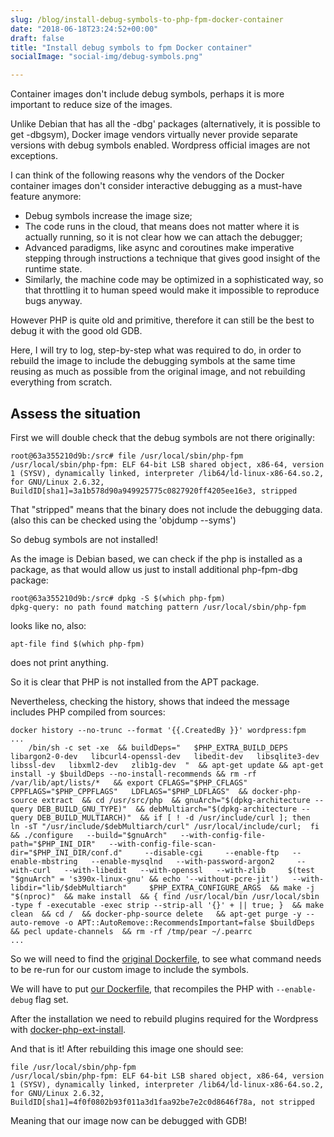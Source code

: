 ```yaml
---
slug: /blog/install-debug-symbols-to-php-fpm-docker-container
date: "2018-06-18T23:24:52+00:00"
draft: false
title: "Install debug symbols to fpm Docker container"
socialImage: "social-img/debug-symbols.png"

---
```


Container images don't include debug symbols,
perhaps it is more important to reduce size of the images.

Unlike Debian that has all the <package>-dbg' packages
(alternatively, it is possible to get <package>-dbgsym),
Docker image vendors virtually never provide separate versions
with debug symbols enabled. Wordpress official images are
not exceptions.

I can think of the following reasons why the vendors
of the Docker container images don't consider
interactive debugging as a must-have feature anymore:

- Debug symbols increase the image size;
- The code runs in the cloud, that means does not matter where it
  is actually running, so it is not clear how we can attach the 
  debugger;
- Advanced paradigms, like async and coroutines make imperative
  stepping through instructions a technique that gives good
  insight of the runtime state.
- Similarly, the machine code may be optimized in a sophisticated 
  way, so that throttling it to human speed would make it impossible
  to reproduce bugs anyway.

However PHP is quite old and primitive, therefore it can still
be the best to debug it with the good old GDB.

Here, I will try to log, step-by-step what was required to do,
in order to rebuild the image to include the debugging symbols at
the same time reusing as much as possible from the original image,
and not rebuilding everything from scratch.

## Assess the situation

First we will double check that the debug symbols are not there originally:

    root@63a355210d9b:/src# file /usr/local/sbin/php-fpm
    /usr/local/sbin/php-fpm: ELF 64-bit LSB shared object, x86-64, version 1 (SYSV), dynamically linked, interpreter /lib64/ld-linux-x86-64.so.2, for GNU/Linux 2.6.32, BuildID[sha1]=3a1b578d90a949925775c0827920ff4205ee16e3, stripped

That "stripped" means that the binary does not include the debugging data.
(also this can be checked using the 'objdump --syms')

So debug symbols are not installed!

As the image is Debian based, we can check if the php is installed as a package,
as that would allow us just to install additional php-fpm-dbg package:

    root@63a355210d9b:/src# dpkg -S $(which php-fpm) 
    dpkg-query: no path found matching pattern /usr/local/sbin/php-fpm

looks like no, also:

    apt-file find $(which php-fpm)

does not print anything.

So it is clear that PHP is not installed from the APT package.

Nevertheless, checking the history, shows that indeed the message includes
PHP compiled from sources:

    docker history --no-trunc --format '{{.CreatedBy }}' wordpress:fpm
    ...
        /bin/sh -c set -xe  && buildDeps="   $PHP_EXTRA_BUILD_DEPS   libargon2-0-dev   libcurl4-openssl-dev   libedit-dev   libsqlite3-dev   libssl-dev   libxml2-dev   zlib1g-dev  "  && apt-get update && apt-get install -y $buildDeps --no-install-recommends && rm -rf /var/lib/apt/lists/*   && export CFLAGS="$PHP_CFLAGS"   CPPFLAGS="$PHP_CPPFLAGS"   LDFLAGS="$PHP_LDFLAGS"  && docker-php-source extract  && cd /usr/src/php  && gnuArch="$(dpkg-architecture --query DEB_BUILD_GNU_TYPE)"  && debMultiarch="$(dpkg-architecture --query DEB_BUILD_MULTIARCH)"  && if [ ! -d /usr/include/curl ]; then   ln -sT "/usr/include/$debMultiarch/curl" /usr/local/include/curl;  fi  && ./configure   --build="$gnuArch"   --with-config-file-path="$PHP_INI_DIR"   --with-config-file-scan-dir="$PHP_INI_DIR/conf.d"     --disable-cgi     --enable-ftp   --enable-mbstring   --enable-mysqlnd   --with-password-argon2     --with-curl   --with-libedit   --with-openssl   --with-zlib     $(test "$gnuArch" = 's390x-linux-gnu' && echo '--without-pcre-jit')   --with-libdir="lib/$debMultiarch"     $PHP_EXTRA_CONFIGURE_ARGS  && make -j "$(nproc)"  && make install  && { find /usr/local/bin /usr/local/sbin -type f -executable -exec strip --strip-all '{}' + || true; }  && make clean  && cd /  && docker-php-source delete   && apt-get purge -y --auto-remove -o APT::AutoRemove::RecommendsImportant=false $buildDeps   && pecl update-channels  && rm -rf /tmp/pear ~/.pearrc
    ...

So we will need to find the [original Dockerfile](https://github.com/docker-library/php/blob/6677546d599d3980781b520f84d03ecaad291dd1/7.2/stretch/fpm/Dockerfile#L104-L166),
to see what command needs to be re-run for our custom image to include the symbols.

We will have to put [our Dockerfile](https://github.com/normantas/enchanted-lamp/blob/master/docker/wordpress/Dockerfile#L45-L46),
that recompiles the PHP with `--enable-debug` flag set.

After the installation we need to rebuild plugins required for the Wordpress with [docker-php-ext-install](https://github.com/normantas/enchanted-lamp/blob/master/docker/wordpress/Dockerfile#L61-L69).

And that is it! After rebuilding this image one should see:

    file /usr/local/sbin/php-fpm
    /usr/local/sbin/php-fpm: ELF 64-bit LSB shared object, x86-64, version 1 (SYSV), dynamically linked, interpreter /lib64/ld-linux-x86-64.so.2, for GNU/Linux 2.6.32, BuildID[sha1]=4f0f0802b93f011a3d1faa92be7e2c0d8646f78a, not stripped

Meaning that our image now can be debugged with GDB!













